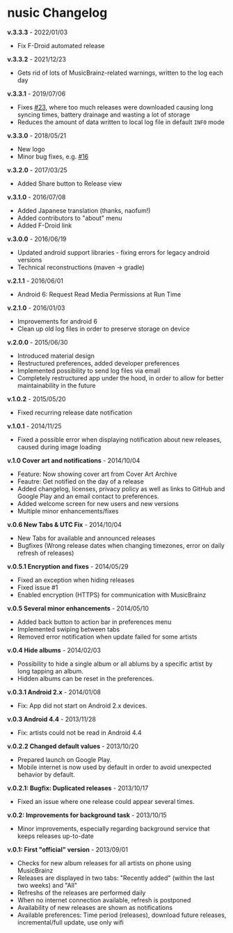 nusic Changelog
=========

**v.3.3.3** - 2022/01/03

* Fix F-Droid automated release

**v.3.3.2** - 2021/12/23

* Gets rid of lots of MusicBrainz-related warnings, written to the log each day

**v.3.3.1** - 2019/07/06

* Fixes [#23](https://github.com/schnatterer/nusic/issues/23), where too much releases were downloaded causing long syncing times, battery drainage and wasting a lot of storage
* Reduces the amount of data written to local log file in default `INFO` mode

**v.3.3.0** - 2018/05/21

* New logo
* Minor bug fixes, e.g. [#16](https://github.com/schnatterer/nusic/issues/16)


**v.3.2.0** - 2017/03/25

* Added Share button to Release view


**v.3.1.0** - 2016/07/08

* Added Japanese translation (thanks, naofum!)
* Added contributors to "about" menu
* Added F-Droid link


**v.3.0.0** - 2016/06/19

* Updated android support libraries - fixing errors for legacy android versions
* Technical reconstructions (maven -> gradle)


**v.2.1.1** - 2016/06/01

* Android 6: Request Read Media Permissions at Run Time


**v.2.1.0** - 2016/01/03

* Improvements for android 6
* Clean up old log files in order to preserve storage on device


**v.2.0.0** - 2015/06/30

* Introduced material design
* Restructured preferences, added developer preferences
* Implemented possibility to send log files via email
* Completely restructured app under the hood, in order to allow for better maintainability in the future


**v.1.0.2** - 2015/05/20

* Fixed recurring release date notification

**v.1.0.1** - 2014/11/25

* Fixed a possible error when displaying notification about new releases, caused during image loading

**v.1.0 Cover art and notifications** - 2014/10/04

* Feature: Now showing cover art from Cover Art Archive
* Feautre: Get notified on the day of a release
* Added changelog, licenses, privacy policy as well as links to GitHub and Google Play and an email contact to preferences.
* Added welcome screen for new users and new versions
* Multiple minor enhancements/fixes

**v.0.6 New Tabs & UTC Fix** - 2014/10/04

* New Tabs for available and announced releases
* Bugfixes (Wrong release dates when changing timezones, error on daily refresh of releases)

**v.0.5.1 Encryption and fixes** - 2014/05/29

* Fixed an exception when hiding releases
* Fixed issue #1
* Enabled encryption (HTTPS) for communication with MusicBrainz

**v.0.5 Several minor enhancements** - 2014/05/10

* Added back button to action bar in preferences menu
* Implemented swiping between tabs
* Removed error notification when update failed for some artists

**v.0.4 Hide albums** - 2014/02/03

* Possibility to hide a single album or all ablums by a specific artist by long tapping an album.
* Hidden albums can be reset in the preferences.

**v.0.3.1 Android 2.x** - 2014/01/08

* Fix: App did not start on Android 2.x devices.

**v.0.3 Android 4.4** - 2013/11/28

* Fix: artists could not be read in Android 4.4

**v.0.2.2 Changed default values** - 2013/10/20

* Prepared launch on Google Play.
* Mobile internet is now used by default in order to avoid unexpected behavior by default.

**v.0.2.1: Bugfix: Duplicated releases** - 2013/10/17

* Fixed an issue where one release could appear several times.

**v.0.2: Improvements for background task** - 2013/10/15

* Minor improvements, especially regarding background service that keeps releases up-to-date

**v.0.1: First "official" version** - 2013/09/01

* Checks for new album releases for all artists on phone using MusicBrainz
* Releases are displayed in two tabs: "Recently added" (within the last two weeks) and "All"
* Refreshs of the releases are performed daily
* When no internet connection available, refresh is postponed
* Availability of new releases are shown as notifications
* Available preferences: Time period (releases), download future releases, incremental/full update, use only wifi


